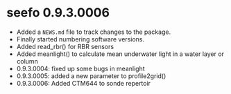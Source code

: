 # seefo 0.9.3.0006

* Added a `NEWS.md` file to track changes to the package.
* Finally started numbering software versions.
* Added read_rbr() for RBR sensors
* Added meanlight() to calculate mean underwater light in a water layer or column
* 0.9.3.0004: fixed up some bugs in meanlight
* 0.9.3.0005: added a new parameter to profile2grid()
* 0.9.3.0006: Added CTM644 to sonde repertoir
